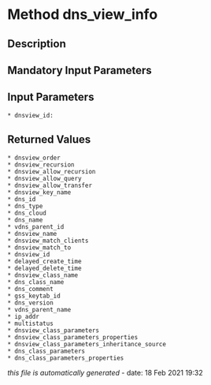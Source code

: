 # Method dns_view_info

## Description
	

## Mandatory Input Parameters

## Input Parameters
	* dnsview_id:

## Returned Values
	* dnsview_order
	* dnsview_recursion
	* dnsview_allow_recursion
	* dnsview_allow_query
	* dnsview_allow_transfer
	* dnsview_key_name
	* dns_id
	* dns_type
	* dns_cloud
	* dns_name
	* vdns_parent_id
	* dnsview_name
	* dnsview_match_clients
	* dnsview_match_to
	* dnsview_id
	* delayed_create_time
	* delayed_delete_time
	* dnsview_class_name
	* dns_class_name
	* dns_comment
	* gss_keytab_id
	* dns_version
	* vdns_parent_name
	* ip_addr
	* multistatus
	* dnsview_class_parameters
	* dnsview_class_parameters_properties
	* dnsview_class_parameters_inheritance_source
	* dns_class_parameters
	* dns_class_parameters_properties


*this file is automatically generated* - date: 18 Feb 2021 19:32
